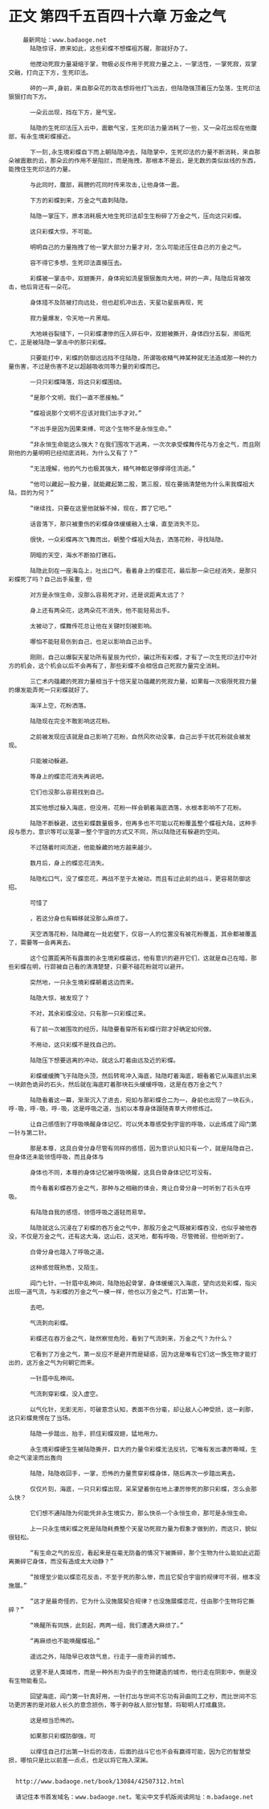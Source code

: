 # 正文 第四千五百四十六章 万金之气
        最新网址：www.badaoge.net
          陆隐惊讶，原来如此，这些彩蝶不想蝶祖苏醒，那就好办了。
      
          他搅动死寂力量凝缩于掌，物极必反作用于死寂力量之上，一掌活性，一掌死寂，双掌交融，打向正下方，生死印法。
      
          砰的一声,身前，来自那朵花的攻击想将他打飞出去，但陆隐强顶着压力坠落，生死印法狠狠打向下方。
      
          一朵云出现，挡在下方，是气宝。
      
          陆隐的生死印法压入云中，震散气宝，生死印法力量消耗了一些，又一朵花出现在他腹部，有永生境彩蝶接近。
      
          下一刻,永生境彩蝶自下而上朝陆隐冲去，陆隐掌中，生死印法的力量不断消耗，来自那朵被震散的云，那朵云的作用不是阻拦，而是拖拽，那根本不是云，是无数的类似丝线的东西，能拽住生死印法的力量。
      
          与此同时，腹部，肩膀的花同时传来攻击,让他身体一震。
      
          下方的彩蝶到来，万金之气直刺陆隐。
      
          陆隐一掌压下，原本消耗极大地生死印法却生生粉碎了万金之气，压向这只彩蝶。
      
          这只彩蝶大惊，不可能。
      
          明明自己的力量拖拽了他一掌大部分力量才对，怎么可能还压住自己的万金之气。
      
          容不得它多想，生死印法直接压去。
      
          彩蝶被一掌击中，双翅撕开，身体宛如流星狠狠轰向大地，砰的一声，陆隐后背被攻击，他后背还有一朵花。
      
          身体措不及防被打向远处，但也趁机冲出去，天星功星辰再现，死
      
          寂力量爆发，令天地一片黑暗。
      
          大地峡谷裂缝下，一只彩蝶凄惨的压入碎石中，双翅被撕开，身体四分五裂，濒临死亡，正是被陆隐一掌击中的那只彩蝶。
      
          只要能打中，彩蝶的防御远远挡不住陆隐，所谓吸收精气神某种就无法造成那一种的力量伤害，不过是伤害不足以超越吸收同等力量的彩蝶而已。
      
          一只只彩蝶降落，将这只彩蝶围绕。
      
          “是那个文明，我们一直不愿接触。”
      
          “蝶祖说那个文明不应该对我们出手才对。”
      
          “不出手是因为因果束缚，可这个生物不是永恒生命。”
      
          “非永恒生命能这么强大？在我们围攻下逃离，一次次承受蝶舞传花与万金之气，而且刚刚他的力量明明已经彻底消耗，为什么又有了？”
      
          “无法理解，他的气力也极其强大，精气神都足够撑得住流逝。”
      
          “他可以藏起一股力量，就能藏起第二股，第三股，现在要搞清楚他为什么来我蝶祖大陆，目的为何？”
      
          “继续找，只要在这里他就躲不掉，现在，葬了它吧。”
      
          话音落下，那只被重伤的彩蝶身体缓缓融入土壤，直至消失不见。
      
          很快，一众彩蝶再次飞舞而出，朝整个蝶祖大陆去，洒落花粉，寻找陆隐。
      
          阴暗的天空，海水不断拍打礁石。
      
          陆隐此刻在一座海岛上，吐出口气，看着身上的蝶恋花，最后那一朵已经消失，是那只彩蝶死了吗？自己出手虽重，但
      
          对方是永恒生命，没那么容易死才对，还是说距离太远了？
      
          身上还有两朵花，这两朵花不消失，他不能轻易出手。
      
          太被动了，蝶舞传花总让他在关键时刻被影响。
      
          哪怕不能轻易伤到自己，也足以影响自己出手。
      
          刚刚，自己以爆裂天星功所有星辰为代价，骗过所有彩蝶，才有了一次生死印法打中对方的机会，这个机会以后不会再有了，那些彩蝶不会相信自己死寂力量完全消耗。
      
          三亡术内蕴藏的死寂力量相当于十倍天星功蕴藏的死寂力量，如果每一次极限死寂力量的爆发能弄死一只彩蝶就好了。
      
          海洋上空，花粉洒落。
      
          陆隐现在完全不敢影响这花粉。
      
          之前被发现应该就是自己影响了花粉，自然风吹动没事，自己出手干扰花粉就会被发现。
      
          只能被动躲避。
      
          等身上的蝶恋花消失再说吧。
      
          它们也没那么容易找到自己。
      
          其实他想过躲入海底，但没用，花粉一样会朝着海底洒落，水根本影响不了花粉。
      
          陆隐不断躲避，这些彩蝶数量极多，但再多也不可能以花粉覆盖整个蝶祖大陆，这种手段与愿力，意识等可以笼罩一整个宇宙的方式又不同，所以陆隐还有躲避的空间。
      
          不过随着时间流逝，他能躲藏的地方越来越少。
      
          数月后，身上的蝶恋花消失。
      
          陆隐松口气，没了蝶恋花，再战不至于太被动，而且有过此前的战斗，更容易防御这招。
      
          可惜了
      
          ，若这分身也有瞬移就没那么麻烦了。
      
          天空洒落花粉，陆隐藏在一处岩壁下，仅容一人的位置没有被花粉覆盖，其余都被覆盖了，需要等一会再离去。
      
          这个位置距离所有露面的永生境彩蝶最远，他有意识的避开它们，这就是自己在暗，那些彩蝶在明，行踪被自己看的清清楚楚，只要不碰花粉就可以避开。
      
          突然地，一只永生境彩蝶朝着这边而来。
      
          陆隐大惊，被发现了？
      
          不对，其余彩蝶没动，只有那一只彩蝶过来。
      
          有了前一次被围攻的经历，陆隐要看穿所有彩蝶行踪才好确定如何做。
      
          不用动，这只彩蝶不是找自己的。
      
          陆隐压下想要逃离的冲动，就这么盯着由远及近的彩蝶。
      
          彩蝶缓缓腾飞于陆隐头顶，然后转弯冲入海底，陆隐盯着海底，眼看着它从海底扒出来一块颜色诡异的石头，然后就在海底盯着那块石头缓缓呼吸，这是在吞万金之气？
      
          陆隐看着这一幕，渐渐沉入了进去，宛如与那彩蝶合二为一，身前也出现了一块石头，呼-吸，呼-吸，呼-吸，这是呼吸之道，当初以本尊身体跟随青草大师修炼过。
      
          让自己感悟到了呼吸唤醒身体记忆，可以凭本尊感受到宇宙的呼吸，以此练成了阎门第一针与第二针。
      
          那是本尊，这具白骨分身尽管有同样的感悟，因为意识认知只有一个，就是陆隐自己，但身体还未能领悟呼吸，而且身体与
      
          身体也不同，本尊的身体记忆被呼吸唤醒，这具白骨身体记忆可没有。
      
          而今看着彩蝶吞万金之气，那种与之相融的体会，竟让白骨分身一时听到了石头在呼吸。
      
          有陆隐自我的感悟，领悟呼吸之道轻而易举。
      
          陆隐就这么沉浸在了彩蝶的吞万金之气中，那股万金之气既被彩蝶吞没，也似乎被他吞没，不仅是万金之气，还有这大海，这山石，这天地，都有呼吸，尽管微弱，但他听到了。
      
          白骨分身也踏入了呼吸之道。
      
          这种感觉既熟悉，又陌生。
      
          阎门七针，一针眉中乱神间，陆隐抬起骨掌，身体缓缓沉入海底，望向远处彩蝶，指尖出现一道气流，与彩蝶的万金之气一模一样，他也以万金之气，打出第一针。
      
          去吧。
      
          气流刺向彩蝶。
      
          彩蝶还在吞万金之气，陡然察觉危险，看到了气流刺来，万金之气？为什么？
      
          它看到了万金之气，第一反应不是避开而是疑惑，因为这是唯有它们这一族生物才能打出的，这万金之气为何朝它而来。
      
          一针眉中乱神间。
      
          气流刺穿彩蝶，没入虚空。
      
          以气化针，无影无形，可破意念认知，表面不伤分毫，却让敌人心神受损，这一刹那，这只彩蝶竟愣在了当场。
      
          陆隐一步踏出，抬手，抓住彩蝶双翅，猛地用力。
      
          永生境彩蝶硬生生被陆隐撕开，巨大的力量令彩蝶无法反抗，它唯有发出凄厉嘶喊，生命之气滚滚而出轰向
      
          陆隐，陆隐收回手，一掌，恐怖的力量贯穿彩蝶身体，随后再次一步踏出离去。
      
          仅仅片刻，海底，一只只彩蝶出现，呆呆望着倒在地上凄厉惨死的那只彩蝶，怎么会那么快？
      
          它们想不通陆隐为何能凭非永生境实力，那么快杀一个永恒生命，那可是永恒生命。
      
          上一只永生境彩蝶之死是陆隐耗费整个天星功死寂力量为假象才做到的，而这只，貌似很轻松。
      
          “有生命之气的反应，看起来是在毫无防备的情况下被撕碎，那个生物为什么能如此近距离撕碎它身体，而没有造成太大动静？”
      
          “按理至少能以蝶恋花反击，不至于死的那么惨，而且它契合宇宙的规律可不弱，根本没施展。”
      
          “这才是最奇怪的，它为什么没施展契合规律？也没施展蝶恋花，任由那个生物将它撕碎？”
      
          “唤醒所有同族，此刻起，两两一组，我们遭遇大麻烦了。”
      
          “再麻烦也不能唤醒蝶祖。”
      
          遥远之外，陆隐早已收敛气息，行走于一座奇异的城市。
      
          这里不是人类城市，而是一种外形为虫子的生物建造的城市，他行走在阴影中，倒是没有生物能看见。
      
          回望海底，阎门第一针真好用，一针打出与世间不忘功有异曲同工之秒，而比世间不忘功更厉害的是对敌人长久的意念损伤，等于剥夺敌人部分智慧，将聪明人打成蠢货。
      
          这是相当恐怖的。
      
          如果那只彩蝶防御强，可
      
          以撑住自己打出第一针后的攻击，后面的战斗它也不会有赢得可能，因为它的智慧受损，哪怕只是比以前差一点点，也足以将它拖入深渊。
      
      
      http://www.badaoge.net/book/13084/42507312.html
      
      请记住本书首发域名：www.badaoge.net。笔尖中文手机版阅读网址：m.badaoge.net